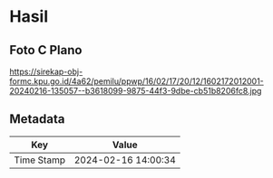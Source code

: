 # Hasil

## Foto C Plano

https://sirekap-obj-formc.kpu.go.id/4a62/pemilu/ppwp/16/02/17/20/12/1602172012001-20240216-135057--b3618099-9875-44f3-9dbe-cb51b8206fc8.jpg


## Metadata

| Key        | Value               |
| ---------- | ------------------- |
| Time Stamp | 2024-02-16 14:00:34 |



